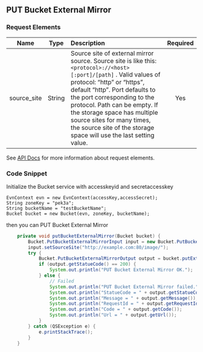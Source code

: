 ## PUT Bucket External Mirror

### Request Elements

|Name|Type|Description|Required|
|:--:|:--:|:--|:--:|
|source_site|String|Source site of external mirror source. Source site is like this: `<protocol>://<host>[:port]/[path]` . Valid values of protocol: “http” or “https”, default “http”. Port defaults to the port corresponding to the protocol. Path can be empty. If the storage space has multiple source sites for many times, the source site of the storage space will use the last setting value.|Yes|

See [API Docs](https://docs.qingcloud.com/qingstor/api/bucket/external_mirror/put_external_mirror.html) for more information about request elements.

### Code Snippet

Initialize the Bucket service with accesskeyid and secretaccesskey

```
EvnContext evn = new EvnContext(accessKey,accessSecret);
String zoneKey = "pek3a";
String bucketName = "testBucketName";
Bucket bucket = new Bucket(evn, zoneKey, bucketName);

```

then you can PUT Bucket External Mirror


```java
    private void putBucketExternalMirror(Bucket bucket) {
        Bucket.PutBucketExternalMirrorInput input = new Bucket.PutBucketExternalMirrorInput();
        input.setSourceSite("http://example.com:80/image/");
        try {
            Bucket.PutBucketExternalMirrorOutput output = bucket.putExternalMirror(input);
            if (output.getStatueCode() == 200) {
                System.out.println("PUT Bucket External Mirror OK.");
            } else {
                // Failed
                System.out.println("PUT Bucket External Mirror failed.");
                System.out.println("StatueCode = " + output.getStatueCode());
                System.out.println("Message = " + output.getMessage());
                System.out.println("RequestId = " + output.getRequestId());
                System.out.println("Code = " + output.getCode());
                System.out.println("Url = " + output.getUrl());
            }
        } catch (QSException e) {
            e.printStackTrace();
        }
    }
```